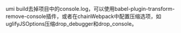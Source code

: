 umi build去掉项目中的console.log，可以使用babel-plugin-transform-remove-console插件，或者在chainWebpack中配置压缩选项，如uglifyJSOptions压缩drop_debugger和drop_console。
